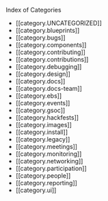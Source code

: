 Index of Categories

* [[category.UNCATEGORIZED]]
* [[category.blueprints]]
* [[category.bugs]]
* [[category.components]]
* [[category.contributing]]
* [[category.contributions]]
* [[category.debugging]]
* [[category.design]]
* [[category.docs]]
* [[category.docs-team]]
* [[category.ebs]]
* [[category.events]]
* [[category.gsoc]]
* [[category.hackfests]]
* [[category.images]]
* [[category.install]]
* [[category.legacy]]
* [[category.meetings]]
* [[category.monitoring]]
* [[category.networking]]
* [[category.participation]]
* [[category.people]]
* [[category.reporting]]
* [[category.ui]]
